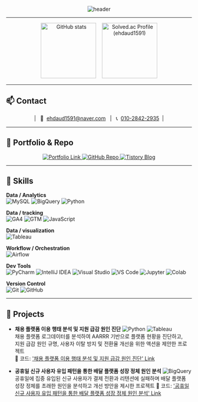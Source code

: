 <!-- Capsule Render: waving header -->
<p align="center">
  <img
    src="https://capsule-render.vercel.app/api?type=waving&color=0:1e293b,100:334155&height=200&section=header&text=Dongmyeong%20Kim&fontColor=ffffff&fontSize=44&fontAlign=50&fontAlignY=40&desc=Data%20Analyst&descAlign=50&descAlignY=65&animation=twinkling"
    alt="header"
/>
</p>

---

<!-- GitHub 통계 + solved.ac 티어 (한 줄) -->
<div align="center">
  <img src="https://github-readme-stats.vercel.app/api?username=DongMyeong2&show_icons=true&theme=transparent&rank_icon=github"
       height="150" alt="GitHub stats" />
  &nbsp;&nbsp;
  <a href="https://solved.ac/profile/ehdaud1591">
    <img src="https://mazassumnida.wtf/api/v2/generate_badge?boj=ehdaud1591" height="150" alt="Solved.ac Profile (ehdaud1591)" />
  </a>
</div>

---

## 📫 Contact
<p align="center">
  | &nbsp; 📧&nbsp;
  <a href="mailto:ehdaud1591@naver.com">ehdaud1591@naver.com</a>
  &nbsp;&nbsp;|&nbsp;&nbsp;
  📞&nbsp;
  <a href="tel:+821028422935">010-2842-2935</a>
  &nbsp;|
</p>

---

## 📁 Portfolio & Repo
<p align="center">
  <!-- 포트폴리오 PDF -->
  <a href="https://dongmyeong2.github.io/portfolio">
    <img alt="Portfolio Link"
         src="https://img.shields.io/badge/Portfolio%20Link-0EA5E9?style=for-the-badge&logo=readthedocs&logoColor=white">
  </a>
  <!-- GitHub 레포 -->
  <a href="https://github.com/DongMyeong2/portfolio">
    <img alt="GitHub Repo"
         src="https://img.shields.io/badge/GitHub%20Repo-181717?style=for-the-badge&logo=github&logoColor=white">
  </a>
  <!-- Tistory 블로그 -->
  <a href="https://mj-escape.tistory.com/">
    <img alt="Tistory Blog"
         src="https://img.shields.io/badge/Tistory%20Blog-000000?style=for-the-badge&logo=tistory&logoColor=white">
  </a>
</p>


---

## 🧰 Skills
**Data / Analytics**  
![MySQL](https://img.shields.io/badge/MySQL-4479A1?logo=mysql&logoColor=white)
![BigQuery](https://img.shields.io/badge/BigQuery-4285F4?logo=googlecloud&logoColor=white)
![Python](https://img.shields.io/badge/Python-3776AB?logo=python&logoColor=white)

**Data / tracking**  
![GA4](https://img.shields.io/badge/GA4-E37400?logo=googleanalytics&logoColor=white)
![GTM](https://img.shields.io/badge/GTM-246FDB?logo=googletagmanager&logoColor=white)
![JavaScript](https://img.shields.io/badge/JavaScript-F7DF1E?logo=javascript&logoColor=black)

**Data / visualization**  
![Tableau](https://img.shields.io/badge/Tableau-E97627?logo=tableau&logoColor=white)

**Workflow / Orchestration**  
![Airflow](https://img.shields.io/badge/Apache%20Airflow-017CEE?logo=apacheairflow&logoColor=white)

**Dev Tools**  
![PyCharm](https://img.shields.io/badge/PyCharm-000000?logo=pycharm&logoColor=white)
![IntelliJ IDEA](https://img.shields.io/badge/IntelliJ%20IDEA-000000?logo=intellijidea&logoColor=white)
![Visual Studio](https://img.shields.io/badge/Visual%20Studio-5C2D91?logo=visualstudio&logoColor=white)
![VS Code](https://img.shields.io/badge/VS%20Code-007ACC?logo=visualstudiocode&logoColor=white)
![Jupyter](https://img.shields.io/badge/Jupyter-F37626?logo=jupyter&logoColor=white)
![Colab](https://img.shields.io/badge/Colab-F9AB00?logo=googlecolab&logoColor=white)

**Version Control**  
![Git](https://img.shields.io/badge/Git-F05032?logo=git&logoColor=white)
![GitHub](https://img.shields.io/badge/GitHub-181717?logo=github&logoColor=white)

---

## 🚀 Projects
- **채용 플랫폼 이용 행태 분석 및 지원 급감 원인 진단** ![Python](https://img.shields.io/badge/Python-3776AB?logo=python&logoColor=white)
![Tableau](https://img.shields.io/badge/Tableau-E97627?logo=tableau&logoColor=white)   
  채용 플랫폼 로그데이터를 분석하여 AARRR 기반으로 플랫폼 현황을 진단하고,  
  지원 급감 원인 규명, 사용자 이탈 방지 및 전환율 개선을 위한 액션을 제안한 프로젝트   
  🔗 코드: ['채용 플랫폼 이용 행태 분석 및 지원 급감 원인 진단' Link](https://github.com/DongMyeong2/portfolio/tree/test/Project_1_%EC%B1%84%EC%9A%A9%20%ED%94%8C%EB%9E%AB%ED%8F%BC%20%EC%9D%B4%EC%9A%A9%20%ED%96%89%ED%83%9C%20%EB%B6%84%EC%84%9D%20%EB%B0%8F%20%EC%A7%80%EC%9B%90%20%EA%B8%89%EA%B0%90%20%EC%9B%90%EC%9D%B8%20%EC%A7%84%EB%8B%A8)   

- **공휴일 신규 사용자 유입 패턴을 통한 배달 플랫폼 성장 정체 원인 분석** ![BigQuery](https://img.shields.io/badge/BigQuery-4285F4?logo=googlecloud&logoColor=white)   
  공휴일에 집중 유입된 신규 사용자가 결제 전환과 리텐션에 실패하며 배달 플랫폼 성장 정체를 초래한 원인을 분석하고 개선 방안을 제시한 프로젝트
  🔗 코드: ['공휴일 신규 사용자 유입 패턴을 통한 배달 플랫폼 성장 정체 원인 분석' Link](https://github.com/DongMyeong2/portfolio/tree/test/Project_2_%EA%B3%B5%ED%9C%B4%EC%9D%BC%20%EC%8B%A0%EA%B7%9C%20%EC%82%AC%EC%9A%A9%EC%9E%90%20%EC%9C%A0%EC%9E%85%20%ED%8C%A8%ED%84%B4%EC%9D%84%20%ED%86%B5%ED%95%9C%20%EB%B0%B0%EB%8B%AC%20%ED%94%8C%EB%9E%AB%ED%8F%BC%20%EC%84%B1%EC%9E%A5%20%EC%A0%95%EC%B2%B4%20%EC%9B%90%EC%9D%B8%20%EB%B6%84%EC%84%9D)

